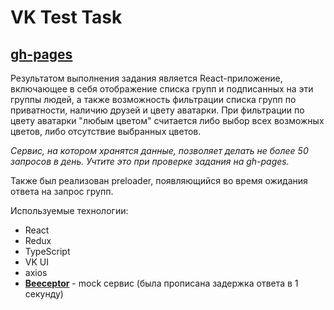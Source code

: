 # VK Test Task
## [**gh-pages**](https://esteradfi.github.io/vkgroups-test-task/)
Результатом выполнения задания является React-приложение, включающее в себя отображение списка групп и подписанных на
эти группы людей, а также возможность фильтрации списка групп по приватности, наличию друзей и цвету аватарки. При
фильтрации по цвету аватарки "любым цветом" считается либо выбор всех возможных цветов, либо отсутствие выбранных
цветов.

*Сервис, на котором хранятся данные, позволяет делать не более 50 запросов в день. Учтите это при проверке задания на gh-pages.*

Также был реализован preloader, появляющийся во время ожидания ответа на запрос групп.

Используемые технологии:

- React
- Redux
- TypeScript
- VK UI
- axios
- [**Beeceptor**](https://app.beeceptor.com/console/vktest) - mock сервис (была прописана задержка ответа в 1 секунду)

